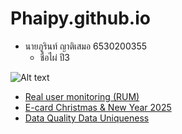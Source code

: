 # Phaipy.github.io

- นายภูรินท์ ญาติเสมอ 6530200355
  - ชื่อไผ่ ปี3

![Alt text](Img/received_1518586468807450.jpeg)

-  [Real user monitoring (RUM)](real-user-monitoring.md)
-  [E-card Christmas & New Year 2025](e-card-Christmas-NewYear2025.md)
-  [Data Quality Data Uniqueness](uniqueness.md)
